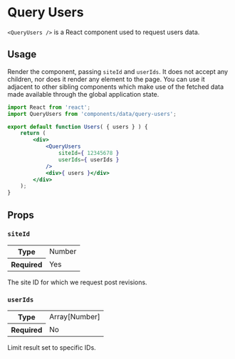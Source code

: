 Query Users
===========

`<QueryUsers />` is a React component used to request users data.

## Usage

Render the component, passing `siteId` and `userIds`. It does not accept any children, nor does it render any element to the page. You can use it adjacent to other sibling components which make use of the fetched data made available through the global application state.

```jsx
import React from 'react';
import QueryUsers from 'components/data/query-users';

export default function Users( { users } ) {
	return (
		<div>
			<QueryUsers
				siteId={ 12345678 }
				userIds={ userIds }
			/>
			<div>{ users }</div>
		</div>
	);
}
```

## Props

### `siteId`

<table>
	<tr><th>Type</th><td>Number</td></tr>
	<tr><th>Required</th><td>Yes</td></tr>
</table>

The site ID for which we request post revisions.


### `userIds`

<table>
	<tr><th>Type</th><td>Array[Number]</td></tr>
	<tr><th>Required</th><td>No</td></tr>
</table>

Limit result set to specific IDs.

